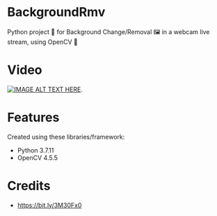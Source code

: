 # BackgroundRmv
Python project 🐍 for Background Change/Removal 🖼 in a webcam live stream, using OpenCV 🧠

# Video
[![IMAGE ALT TEXT HERE](https://img.youtube.com/vi/Np-ynPeLaKg/0.jpg)](https://www.youtube.com/watch?v=Np-ynPeLaKg).  

# Features
Created using these libraries/framework:
- Python 3.7.11
- OpenCV 4.5.5

# Credits
- https://bit.ly/3M30Fx0
